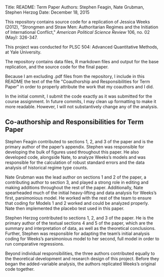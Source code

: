 Title: README: Term Paper
Authors: Stephen Feagin, Nate Grubman, Stephen Herzog
Date: December 18, 2015

This repository contains source code for a replication of Jessica Weeks (2012),
"Strongmen and Straw Men: Authoritarian Regimes and the Initiation of 
International Conflict," *American Political Science Review* 106, no. 02 (May):
326-347.

This project was conducted for PLSC 504: Advanced Quantitative Methods, at
Yale University. 

The repository contains data files, R markdown files and output for the base
replication, and the source code for the final paper.

Because I am excluding .pdf files from the repository, I include in this README
the text of the file "Coauthorship and Responsibilities for Term Paper" in order
to properly attribute the work that my coauthors and I did.

In the initial commit, I submit the code exactly as it was submitted for the
course assignment. In future commits, I may clean up formatting to make it more
readable. However, I will not substantively change any of the analysis.

## Co-authorship and Responsibilities for Term Paper

Stephen Feagin contributed to sections 1, 2, and 3 of the paper and is the primary author
of the paper’s appendix. Stephen was responsible for developing the bulk of figures used
throughout this paper. He also developed code, alongside Nate, to analyze Weeks’s models
and was responsible for the calculation of robust standard errors and the data analysis of
historical regime type counts.

Nate Grubman was the lead author on sections 1 and 2 of the paper, a contributing author
to section 3, and played a strong role in editing and making additions throughout the rest of
the paper. Additionally, Nate spearheaded much of the initial heavy-lifting and data analysis
for Weeks’s first, parsimonious model. He worked with the rest of the team to ensure that
coding for Models 1 and 2 worked and could be analyzed properly. Nate then implemented
the placebo test used in this paper.

Stephen Herzog contributed to sections 1, 2, and 3 of the paper. He is the primary author
of the textual sections 4 and 5 of the paper, which are the summary and interpretation of
data, as well as the theoretical conclusions. Further, Stephen was responsible for adapting
the team’s initial analysis coding for Weeks’s parsimonious model to her second, full model
in order to run comparative regressions.

Beyond individual responsibilities, the three authors contributed equally to the theoretical
development and research design of this project. Before they began the added-variable
analysis, the authors replicated Weeks’s original code together.
